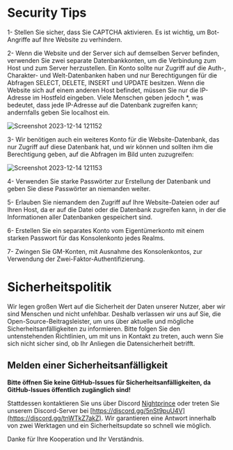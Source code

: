 # Security Tips
1- Stellen Sie sicher, dass Sie CAPTCHA aktivieren. Es ist wichtig, um Bot-Angriffe auf Ihre Website zu verhindern.

2- Wenn die Website und der Server sich auf demselben Server befinden, verwenden Sie zwei separate Datenbankkonten, um die Verbindung zum Host und zum Server herzustellen. Ein Konto sollte nur Zugriff auf die Auth-, Charakter- und Welt-Datenbanken haben und nur Berechtigungen für die Abfragen SELECT, DELETE, INSERT und UPDATE besitzen. Wenn die Website sich auf einem anderen Host befindet, müssen Sie nur die IP-Adresse im Hostfeld eingeben. Viele Menschen geben jedoch *, was bedeutet, dass jede IP-Adresse auf die Datenbank zugreifen kann; andernfalls geben Sie localhost ein.

![Screenshot 2023-12-14 121152](https://github.com/FusionWowCMS/FusionCMS/assets/12217476/e6379669-ba1c-4453-9594-d4d567293a00)


3- Wir benötigen auch ein weiteres Konto für die Website-Datenbank, das nur Zugriff auf diese Datenbank hat, und wir können und sollten ihm die Berechtigung geben, auf die Abfragen im Bild unten zuzugreifen:

![Screenshot 2023-12-14 121153](https://github.com/FusionWowCMS/FusionCMS/assets/12217476/4e962983-8f71-4db8-b0b9-20c1faed6f20)

4- Verwenden Sie starke Passwörter zur Erstellung der Datenbank und geben Sie diese Passwörter an niemanden weiter.

5- Erlauben Sie niemandem den Zugriff auf Ihre Website-Dateien oder auf Ihren Host, da er auf die Datei oder die Datenbank zugreifen kann, in der die Informationen aller Datenbanken gespeichert sind.

6- Erstellen Sie ein separates Konto vom Eigentümerkonto mit einem starken Passwort für das Konsolenkonto jedes Realms.

7- Zwingen Sie GM-Konten, mit Ausnahme des Konsolenkontos, zur Verwendung der Zwei-Faktor-Authentifizierung.

# Sicherheitspolitik
Wir legen großen Wert auf die Sicherheit der Daten unserer Nutzer, aber wir sind Menschen und nicht unfehlbar. Deshalb verlassen wir uns auf Sie, die Open-Source-Beitragsleister, um uns über aktuelle und mögliche Sicherheitsanfälligkeiten zu informieren. Bitte folgen Sie den untenstehenden Richtlinien, um mit uns in Kontakt zu treten, auch wenn Sie sich nicht sicher sind, ob Ihr Anliegen die Datensicherheit betrifft.

## Melden einer Sicherheitsanfälligkeit
**Bitte öffnen Sie keine GitHub-Issues für Sicherheitsanfälligkeiten, da GitHub-Issues öffentlich zugänglich sind!**

Stattdessen kontaktieren Sie uns über Discord [Nightprince](https://discordapp.com/users/408541006238187530) oder treten Sie unserem Discord-Server bei [https://discord.gg/5nSt9puU4V](https://discord.gg/tnWTkZ7akZ).
Wir garantieren eine Antwort innerhalb von zwei Werktagen und ein Sicherheitsupdate so schnell wie möglich.

Danke für Ihre Kooperation und Ihr Verständnis.
